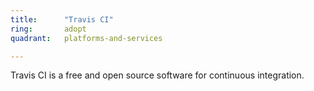 ```yaml
---
title:      "Travis CI"
ring:       adopt
quadrant:   platforms-and-services

---
```


Travis CI is a free and open source software for continuous integration.
